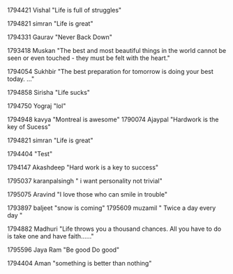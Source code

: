 1794421  Vishal "Life is full of struggles"

1794821  simran "Life is great"

1794331  Gaurav "Never Back Down"




1793418 Muskan "The best and most beautiful things in the world cannot be seen or even touched - they must be felt with the heart."



1794054 Sukhbir  "The best preparation for tomorrow is doing your best today. ..."




1794858 Sirisha "Life sucks"

1794750 Yograj "lol"


1794948  kavya "Montreal is awesome"
1790074 Ajaypal "Hardwork is the key of Sucess"



1794821  simran "Life is great"




1794404 "Test"

1794147  Akashdeep  "Hard work is a key to success"

1795037 karanpalsingh " i want personality not trivial"



1795075 Aravind "I love those who can smile in trouble"



1793897  baljeet "snow is coming"
1795609 muzamil " Twice a day every day "

1794882 Madhuri "Life throws you a thousand chances. All you have to do is take one and have faith……"





1795596 Jaya Ram "Be good Do good"

1794404 Aman "something is better than nothing"


